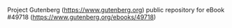 Project Gutenberg (https://www.gutenberg.org) public repository for eBook #49718 (https://www.gutenberg.org/ebooks/49718)
